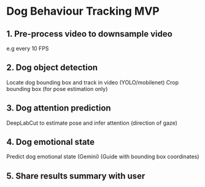 # Dog Behaviour Tracking MVP

## 1. Pre-process video to downsample video
e.g every 10 FPS

## 2. Dog object detection 
Locate dog bounding box and track in video (YOLO/mobilenet)
Crop bounding box (for pose estimation only)

## 3. Dog attention prediction
DeepLabCut to estimate pose and infer attention (direction of gaze)

## 4. Dog emotional state
Predict dog emotional state (Gemini)
(Guide with bounding box coordinates)

## 5. Share results summary with user
